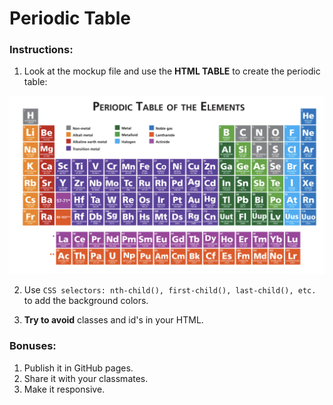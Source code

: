 # Periodic Table

### Instructions:

1. Look at the mockup file and use the **HTML TABLE**  to create the periodic table:

![periodic-table](./periodic-table.png)

2. Use ```CSS selectors: nth-child(), first-child(), last-child(), etc. ``` to add the background colors.

3. **Try to avoid** classes and id's in your HTML.

### Bonuses: 

1. Publish it in GitHub pages. 
2. Share it with your classmates.
3. Make it responsive.









